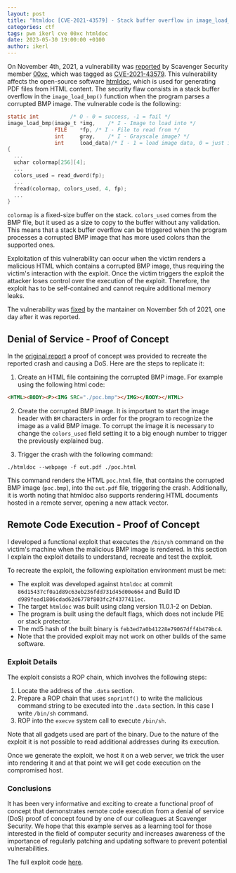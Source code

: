 ```yaml
---
layout: post
title: "htmldoc [CVE-2021-43579] - Stack buffer overflow in image_load_bmp()"
categories: ctf
tags: pwn ikerl cve 00xc htmldoc
date: 2023-05-30 19:00:00 +0100
author: ikerl
---
```


On November 4th, 2021, a vulnerability was [reported](https://github.com/michaelrsweet/htmldoc/issues/453) by Scavenger Security member [00xc](https://scavengersecurity.com/tags/00xc/), which was tagged as [CVE-2021-43579](https://nvd.nist.gov/vuln/detail/CVE-2021-43579). This vulnerability affects the open-source software [htmldoc](https://github.com/michaelrsweet/htmldoc), which is used for generating PDF files from HTML content. The security flaw consists in a stack buffer overflow in the `image_load_bmp()` function when the program parses a corrupted BMP image. The vulnerable code is the following:

```c
static int          /* O - 0 = success, -1 = fail */
image_load_bmp(image_t *img,    /* I - Image to load into */
               FILE    *fp, /* I - File to read from */
               int     gray,    /* I - Grayscale image? */
               int     load_data)/* I - 1 = load image data, 0 = just info */
{
  ...
  uchar colormap[256][4];
  ...
  colors_used = read_dword(fp);
  ...
  fread(colormap, colors_used, 4, fp);
  ...
}
```

`colormap` is a fixed-size buffer on the stack. `colors_used` comes from the BMP file, but it used as a size to copy to the buffer without any validation. This means that a stack buffer overflow can be triggered when the program processes a corrupted BMP image that has more used colors than the supported ones.

Exploitation of this vulnerability can occur when the victim renders a malicious HTML which contains a corrupted BMP image, thus requiring the victim's interaction with the exploit. Once the victim triggers the exploit the attacker loses control over the execution of the exploit. Therefore, the exploit has to be self-contained and cannot require additional memory leaks.

The vulnerability was [fixed](https://github.com/michaelrsweet/htmldoc/commit/27d08989a5a567155d506ac870ae7d8cc88fa58b) by the mantainer on November 5th of 2021, one day after it was reported.

## Denial of Service - Proof of Concept

In the [original report](https://github.com/michaelrsweet/htmldoc/issues/453) a proof of concept was provided to recreate the reported crash and causing a DoS. Here are the steps to replicate it:

1. Create an HTML file containing the corrupted BMP image. For example using the following html code:

```html
<HTML><BODY><P><IMG SRC="./poc.bmp"></IMG></BODY></HTML>
```

2. Create the corrupted BMP image. It is important to start the image header with `BM` characters in order for the program to recognize the image as a valid BMP image. To corrupt the image it is necessary to change the `colors_used` field setting it to a big enough number to trigger the previously explained bug.

3. Trigger the crash with the following command:

`./htmldoc --webpage -f out.pdf ./poc.html`

This command renders the HTML `poc.html` file, that contains the corrupted BMP image (`poc.bmp`), into the `out.pdf` file, triggering the crash. Additionally, it is worth noting that htmldoc also supports rendering HTML documents hosted in a remote server, opening a new attack vector.

## Remote Code Execution - Proof of Concept

I developed a functional exploit that executes the `/bin/sh` command on the victim's machine when the malicious BMP image is rendered. In this section I explain the exploit details to understand, recreate and test the exploit.

To recreate the exploit, the following exploitation environment must be met:

- The exploit was developed against `htmldoc` at commit `86d15437cf0a1d89c63eb236fdd731d45d00e664` and Build ID `d989fead1806cdad62d6778f803fc2f4377411ec`.
- The target `htmldoc` was built using clang version 11.0.1-2 on Debian.
- The program is built using the default flags, which does not include PIE or stack protector.
- The md5 hash of the built binary is `feb3ed7a0b41228e79067dff4b479bc4`.
- Note that the provided exploit may not work on other builds of the same software.

### Exploit Details

The exploit consists a ROP chain, which involves the following steps:

1. Locate the address of the `.data` section.
2. Prepare a ROP chain that uses `snprintf()` to write the malicious command string to be executed into the `.data` section. In this case I write `/bin/sh` command.
3. ROP into the `execve` system call to execute `/bin/sh`.

Note that all gadgets used are part of the binary. Due to the nature of the exploit it is not possible to read additional addresses during its execution.

Once we generate the exploit, we host it on a web server, we trick the user into rendering it and at that point we will get code execution on the compromised host.

### Conclusions

It has been very informative and exciting to create a functional proof of concept that demonstrates remote code execution from a denial of service (DoS) proof of concept found by one of our colleagues at Scavenger Security. We hope that this example serves as a learning tool for those interested in the field of computer security and increases awareness of the importance of regularly patching and updating software to prevent potential vulnerabilities.

The full exploit code [here](https://gist.github.com/ikerl/4d0302cd17e804f9ace0529cae5b060b).